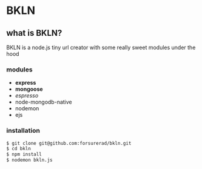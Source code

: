 
BKLN
====

## what is BKLN?

BKLN is a node.js tiny url creator with some really sweet modules under the hood

### modules

* **express**
* **mongoose**
* _espresso_
* node-mongodb-native
* nodemon
* ejs

### installation

```bash
$ git clone git@github.com:forsurerad/bkln.git
$ cd bkln
$ npm install
$ nodemon bkln.js
```